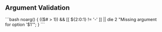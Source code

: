 ## Argument Validation
\`\`\`bash
noarg() { (($# > 1)) && [[ ${2:0:1} != '-' ]] || die 2 "Missing argument for option '$1'"; }
\`\`\`
